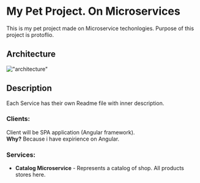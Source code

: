 # My Pet Project. On Microservices
This is my pet project made on Microservice techonlogies. Purpose of this project is protoflio.

## Architecture

!["architecture"](https://sun9-east.userapi.com/sun9-60/s/v1/if2/PZnluyD4yf4w7qlG5fPretYDz2J3AsN41oRhHwIrjEgUvA5TggDhN_2VBVsgMokQ4H5xbhpRwiPy-hwcj6USp8Nv.jpg?size=1386x569&quality=96&type=album "architecture")

## Description
Each Service has their own Readme file with inner description.

### Clients:

Client will be SPA application (Angular framework).  
**Why?** Because i have expirience on Angular.

### Services:

* **Catalog Microservice** - Represents a catalog of shop. All products stores here.